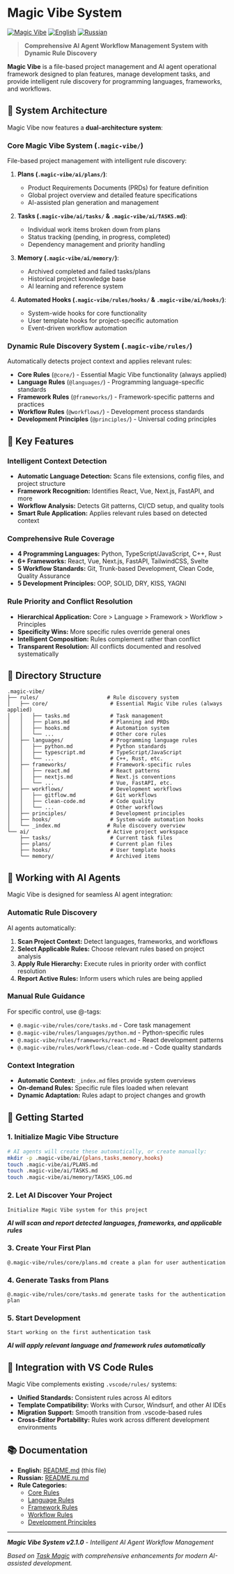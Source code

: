 # Magic Vibe System

[![Magic Vibe](https://img.shields.io/badge/Magic%20Vibe-v2.1.0-orange.svg)](./.magic-vibe/)
[![English](https://img.shields.io/badge/Language-English-blue.svg)](README.md)
[![Russian](https://img.shields.io/badge/Язык-Русский-red.svg)](README.ru.md)

> **Comprehensive AI Agent Workflow Management System with Dynamic Rule Discovery**

**Magic Vibe** is a file-based project management and AI agent operational framework designed to plan features, manage development tasks, and provide intelligent rule discovery for programming languages, frameworks, and workflows.

## 🎯 System Architecture

Magic Vibe now features a **dual-architecture system**:

### Core Magic Vibe System (`.magic-vibe/`)

File-based project management with intelligent rule discovery:

1. **Plans (`.magic-vibe/ai/plans/`)**:
   - Product Requirements Documents (PRDs) for feature definition
   - Global project overview and detailed feature specifications
   - AI-assisted plan generation and management

2. **Tasks (`.magic-vibe/ai/tasks/` & `.magic-vibe/ai/TASKS.md`)**:
   - Individual work items broken down from plans
   - Status tracking (pending, in progress, completed)
   - Dependency management and priority handling

3. **Memory (`.magic-vibe/ai/memory/`)**:
   - Archived completed and failed tasks/plans
   - Historical project knowledge base
   - AI learning and reference system

4. **Automated Hooks (`.magic-vibe/rules/hooks/` & `.magic-vibe/ai/hooks/`)**:
   - System-wide hooks for core functionality
   - User template hooks for project-specific automation
   - Event-driven workflow automation

### Dynamic Rule Discovery System (`.magic-vibe/rules/`)

Automatically detects project context and applies relevant rules:

- **Core Rules** (`@core/`) - Essential Magic Vibe functionality (always applied)
- **Language Rules** (`@languages/`) - Programming language-specific standards
- **Framework Rules** (`@frameworks/`) - Framework-specific patterns and practices
- **Workflow Rules** (`@workflows/`) - Development process standards
- **Development Principles** (`@principles/`) - Universal coding principles

## 🚀 Key Features

### Intelligent Context Detection

- **Automatic Language Detection:** Scans file extensions, config files, and project structure
- **Framework Recognition:** Identifies React, Vue, Next.js, FastAPI, and more
- **Workflow Analysis:** Detects Git patterns, CI/CD setup, and quality tools
- **Smart Rule Application:** Applies relevant rules based on detected context

### Comprehensive Rule Coverage

- **4 Programming Languages:** Python, TypeScript/JavaScript, C++, Rust
- **6+ Frameworks:** React, Vue, Next.js, FastAPI, TailwindCSS, Svelte
- **5 Workflow Standards:** Git, Trunk-based Development, Clean Code, Quality Assurance
- **5 Development Principles:** OOP, SOLID, DRY, KISS, YAGNI

### Rule Priority and Conflict Resolution

- **Hierarchical Application:** Core > Language > Framework > Workflow > Principles
- **Specificity Wins:** More specific rules override general ones
- **Intelligent Composition:** Rules complement rather than conflict
- **Transparent Resolution:** All conflicts documented and resolved systematically

## 📁 Directory Structure

```text
.magic-vibe/
├── rules/                      # Rule discovery system
│   ├── core/                    # Essential Magic Vibe rules (always applied)
│   │   ├── tasks.md             # Task management
│   │   ├── plans.md             # Planning and PRDs
│   │   ├── hooks.md             # Automation system
│   │   └── ...                  # Other core rules
│   ├── languages/               # Programming language rules
│   │   ├── python.md            # Python standards
│   │   ├── typescript.md        # TypeScript/JavaScript
│   │   └── ...                  # C++, Rust, etc.
│   ├── frameworks/              # Framework-specific rules
│   │   ├── react.md             # React patterns
│   │   ├── nextjs.md            # Next.js conventions
│   │   └── ...                  # Vue, FastAPI, etc.
│   ├── workflows/               # Development workflows
│   │   ├── gitflow.md           # Git workflows
│   │   ├── clean-code.md        # Code quality
│   │   └── ...                  # Other workflows
│   ├── principles/              # Development principles
│   ├── hooks/                   # System-wide automation hooks
│   └── _index.md               # Rule discovery overview
└── ai/                         # Active project workspace
    ├── tasks/                   # Current task files
    ├── plans/                   # Current plan files
    ├── hooks/                   # User template hooks
    └── memory/                  # Archived items
```

## 🤖 Working with AI Agents

Magic Vibe is designed for seamless AI agent integration:

### Automatic Rule Discovery

AI agents automatically:

1. **Scan Project Context:** Detect languages, frameworks, and workflows
2. **Select Applicable Rules:** Choose relevant rules based on project analysis
3. **Apply Rule Hierarchy:** Execute rules in priority order with conflict resolution
4. **Report Active Rules:** Inform users which rules are being applied

### Manual Rule Guidance

For specific control, use @-tags:

- `@.magic-vibe/rules/core/tasks.md` - Core task management
- `@.magic-vibe/rules/languages/python.md` - Python-specific rules
- `@.magic-vibe/rules/frameworks/react.md` - React development patterns
- `@.magic-vibe/rules/workflows/clean-code.md` - Code quality standards

### Context Integration

- **Automatic Context:** `_index.md` files provide system overviews
- **On-demand Rules:** Specific rule files loaded when relevant
- **Dynamic Adaptation:** Rules adapt to project changes and growth

## 🚀 Getting Started

### 1. Initialize Magic Vibe Structure

```bash
# AI agents will create these automatically, or create manually:
mkdir -p .magic-vibe/ai/{plans,tasks,memory,hooks}
touch .magic-vibe/ai/PLANS.md
touch .magic-vibe/ai/TASKS.md
touch .magic-vibe/ai/memory/TASKS_LOG.md
```

### 2. Let AI Discover Your Project

```text
Initialize Magic Vibe system for this project
```

***AI will scan and report detected languages, frameworks, and applicable rules***

### 3. Create Your First Plan

```text
@.magic-vibe/rules/core/plans.md create a plan for user authentication
```

### 4. Generate Tasks from Plans

```text
@.magic-vibe/rules/core/tasks.md generate tasks for the authentication plan
```

### 5. Start Development

```text
Start working on the first authentication task
```

***AI will apply relevant language and framework rules automatically***

## 🔗 Integration with VS Code Rules

Magic Vibe complements existing `.vscode/rules/` systems:

- **Unified Standards:** Consistent rules across AI editors
- **Template Compatibility:** Works with Cursor, Windsurf, and other AI IDEs
- **Migration Support:** Smooth transition from .vscode-based rules
- **Cross-Editor Portability:** Rules work across different development environments

## 📚 Documentation

- **English:** [README.md](README.md) (this file)
- **Russian:** [README.ru.md](README.ru.md)
- **Rule Categories:**
  - [Core Rules](rules/core/README.md)
  - [Language Rules](rules/languages/README.md)
  - [Framework Rules](rules/frameworks/README.md)
  - [Workflow Rules](rules/workflows/README.md)
  - [Development Principles](rules/principles/README.md)

---

***Magic Vibe System v2.1.0** - Intelligent AI Agent Workflow Management*

*Based on [Task Magic](https://github.com/iannuttall/task-magic) with comprehensive enhancements for modern AI-assisted development.*
